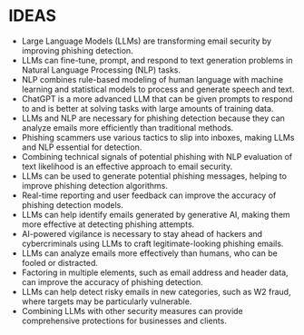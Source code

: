 # IDEAS
* Large Language Models (LLMs) are transforming email security by improving phishing detection.
* LLMs can fine-tune, prompt, and respond to text generation problems in Natural Language Processing (NLP) tasks.
* NLP combines rule-based modeling of human language with machine learning and statistical models to process and generate speech and text.
* ChatGPT is a more advanced LLM that can be given prompts to respond to and is better at solving tasks with large amounts of training data.
* LLMs and NLP are necessary for phishing detection because they can analyze emails more efficiently than traditional methods.
* Phishing scammers use various tactics to slip into inboxes, making LLMs and NLP essential for detection.
* Combining technical signals of potential phishing with NLP evaluation of text likelihood is an effective approach to email security.
* LLMs can be used to generate potential phishing messages, helping to improve phishing detection algorithms.
* Real-time reporting and user feedback can improve the accuracy of phishing detection models.
* LLMs can help identify emails generated by generative AI, making them more effective at detecting phishing attempts.
* AI-powered vigilance is necessary to stay ahead of hackers and cybercriminals using LLMs to craft legitimate-looking phishing emails.
* LLMs can analyze emails more effectively than humans, who can be fooled or distracted.
* Factoring in multiple elements, such as email address and header data, can improve the accuracy of phishing detection.
* LLMs can help detect risky emails in new categories, such as W2 fraud, where targets may be particularly vulnerable.
* Combining LLMs with other security measures can provide comprehensive protections for businesses and clients.
